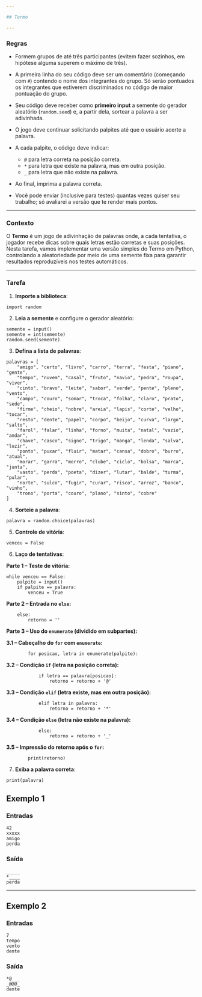 ```yaml
---

## Termo

---
```


### Regras

* Formem grupos de até três participantes (evitem fazer sozinhos, em hipótese alguma superem o máximo de três).
* A primeira linha do seu código deve ser um comentário (começando com `#`) contendo o nome dos integrantes do grupo. Só serão pontuados os integrantes que estiverem discriminados no código de maior pontuação do grupo.
* Seu código deve receber como **primeiro input** a semente do gerador aleatório (`random.seed`) e, a partir dela, sortear a palavra a ser adivinhada.
* O jogo deve continuar solicitando palpites até que o usuário acerte a palavra.
* A cada palpite, o código deve indicar:

  * `@` para letra correta na posição correta.
  * `*` para letra que existe na palavra, mas em outra posição.
  * `_` para letra que não existe na palavra.
* Ao final, imprima a palavra correta.
* Você pode enviar (inclusive para testes) quantas vezes quiser seu trabalho; só avaliarei a versão que te render mais pontos.

---

### Contexto

O **Termo** é um jogo de adivinhação de palavras onde, a cada tentativa, o jogador recebe dicas sobre quais letras estão corretas e suas posições. Nesta tarefa, vamos implementar uma versão simples do Termo em Python, controlando a aleatoriedade por meio de uma semente fixa para garantir resultados reproduzíveis nos testes automáticos.

---

### Tarefa

1. **Importe a biblioteca**:

```console?lang=python&prompt=>>>
import random
```

2. **Leia a semente** e configure o gerador aleatório:

```console?lang=python&prompt=>>>
semente = input()
semente = int(semente)
random.seed(semente)
```

3. **Defina a lista de palavras**:

```console?lang=python&prompt=>>>
palavras = [ 
    "amigo", "certo", "livro", "carro", "terra", "festa", "piano", "gente",
    "tempo", "nuvem", "casal", "fruto", "navio", "pedra", "roupa", "viver",
    "cinto", "bravo", "leite", "sabor", "verde", "pente", "pleno", "vento",
    "campo", "couro", "somar", "troca", "folha", "claro", "prato", "sede",
    "firme", "cheio", "nobre", "areia", "lapis", "corte", "velho", "tocar",
    "resto", "dente", "papel", "corpo", "beijo", "curva", "largo", "salto",
    "farol", "falar", "linha", "forno", "muita", "natal", "vazio", "andar",
    "chave", "casco", "signo", "trigo", "manga", "lenda", "salva", "luzir",
    "ponto", "puxar", "fluir", "matar", "cansa", "dobro", "burro", "atual",
    "morar", "garra", "morro", "clube", "ciclo", "bolsa", "marca", "junta",
    "vasto", "perda", "poeta", "dizer", "lutar", "balde", "turma", "pular",
    "norte", "sulco", "fugir", "curar", "risco", "arroz", "banco", "vinho",
    "trono", "porta", "couro", "plano", "sinto", "cobre"
]
```

4. **Sorteie a palavra**:

```console?lang=python&prompt=>>>
palavra = random.choice(palavras)
```

5. **Controle de vitória**:

```console?lang=python&prompt=>>>
venceu = False
```

6. **Laço de tentativas**:

**Parte 1 – Teste de vitória:**

```console?lang=python&prompt=>>>
while venceu == False:
    palpite = input()
    if palpite == palavra:
        venceu = True
```

**Parte 2 – Entrada no `else`:**

```console?lang=python&prompt=>>>
    else:
        retorno = ''
```

**Parte 3 – Uso do `enumerate` (dividido em subpartes):**

**3.1 – Cabeçalho do `for` com `enumerate`:**

```console?lang=python&prompt=>>>
        for posicao, letra in enumerate(palpite):
```

**3.2 – Condição `if` (letra na posição correta):**

```console?lang=python&prompt=>>>
            if letra == palavra[posicao]:
                retorno = retorno + '@'
```

**3.3 – Condição `elif` (letra existe, mas em outra posição):**

```console?lang=python&prompt=>>>
            elif letra in palavra:
                retorno = retorno + '*'
```

**3.4 – Condição `else` (letra não existe na palavra):**

```console?lang=python&prompt=>>>
            else:
                retorno = retorno + '_'
```

**3.5 – Impressão do retorno após o `for`:**

```console?lang=python&prompt=>>>
        print(retorno)
```

7. **Exiba a palavra correta**:

```console?lang=python&prompt=>>>
print(palavra)
```



## Exemplo 1

### Entradas

```console?lang=python&prompt=>>>
42
xxxxx
amigo
perda
```

### Saída

```console?lang=python&prompt=>>>
_____
*____
perda
```

---

## Exemplo 2

### Entradas

```console?lang=python&prompt=>>>
7
tempo
vento
dente
```

### Saída

```console?lang=python&prompt=>>>
*@___
_@@@_
dente
```

